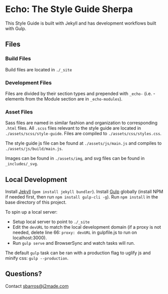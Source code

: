 # Echo: The Style Guide Sherpa
This Style Guide is built with Jekyll and has development workflows built with Gulp.


## Files

### Build Files
Build files are located in `./_site`

### Development Files
Files are divided by their section types and prepended with `_echo-` (i.e. - elements from the Module section are in `_echo-modules`).

### Asset Files
Sass files are named in similar fashion and organization to corresponding `.html` files. All `.scss` files relevant to the style guide are located in `./assets/scss/style-guide`. Files are compiled to `./assets/css/styles.css`.

The style guide js file can be found at `./assets/js/main.js` and compiles to `./assets/js/build/main.js`.

Images can be found in `./assets/img`, and svg files can be found in `_includes/_svg`.


## Local Development

Install [Jekyll](https://jekyllrb.com/) (`gem install jekyll bundler`). Install [Gulp](https://gulpjs.com/) globally (install NPM if needed first, then run `npm install gulp-cli -g`).
Run `npm install` in the base directory of this project.

To spin up a local server:
- Setup local server to point to `./_site`
- Edit the `devURL` to match the local development domain (if a proxy is not needed, delete line 66: `proxy: devURL` in gulpfile.js to run on localhost:3000).
- Run `gulp serve` and BrowserSync and watch tasks will run.

The default `gulp` task can be ran with a production flag to uglify js and minify css: `gulp --production`.

## Questions?
Contact sbarros@j2made.com
